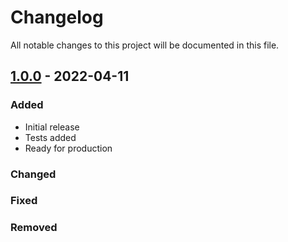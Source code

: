 # Changelog

All notable changes to this project will be documented in this file.

## [1.0.0] - 2022-04-11

### Added

- Initial release
- Tests added
- Ready for production

### Changed

<!-- Nothing -->

### Fixed

<!-- Nothing -->

### Removed

<!-- Nothing -->

[1.0.0]: https://github.com/nizigama/imyibutsa/releases/tag/1.0.0
